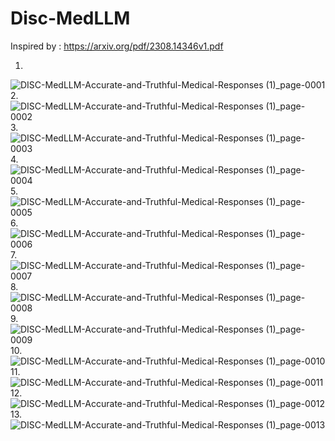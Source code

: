 # Disc-MedLLM

Inspired by : https://arxiv.org/pdf/2308.14346v1.pdf

1.
![DISC-MedLLM-Accurate-and-Truthful-Medical-Responses (1)_page-0001](https://github.com/Rakib-data-scientist/Disc-MedLLM/assets/137823730/e30d2932-5ed9-48a9-a830-784d59dcdbed)
2.
  ![DISC-MedLLM-Accurate-and-Truthful-Medical-Responses (1)_page-0002](https://github.com/Rakib-data-scientist/Disc-MedLLM/assets/137823730/4b8ab750-b8a4-406c-bc65-a5cc6ba0f566)
3.
  ![DISC-MedLLM-Accurate-and-Truthful-Medical-Responses (1)_page-0003](https://github.com/Rakib-data-scientist/Disc-MedLLM/assets/137823730/4202e99b-f4f0-4fca-a84e-212de7fb7e3d)
4.
  ![DISC-MedLLM-Accurate-and-Truthful-Medical-Responses (1)_page-0004](https://github.com/Rakib-data-scientist/Disc-MedLLM/assets/137823730/a7cec446-90c9-4758-9a87-d192f44b2fdf)
5.
  ![DISC-MedLLM-Accurate-and-Truthful-Medical-Responses (1)_page-0005](https://github.com/Rakib-data-scientist/Disc-MedLLM/assets/137823730/52b3fe2d-6753-480c-a601-64f46d1fe0bf)
6.
  ![DISC-MedLLM-Accurate-and-Truthful-Medical-Responses (1)_page-0006](https://github.com/Rakib-data-scientist/Disc-MedLLM/assets/137823730/b6c63dce-33cc-474f-a4a9-66c3f984d56f)
7.
  ![DISC-MedLLM-Accurate-and-Truthful-Medical-Responses (1)_page-0007](https://github.com/Rakib-data-scientist/Disc-MedLLM/assets/137823730/787fb802-f627-4c57-b7d9-5ed9da5846b0)
8.
  ![DISC-MedLLM-Accurate-and-Truthful-Medical-Responses (1)_page-0008](https://github.com/Rakib-data-scientist/Disc-MedLLM/assets/137823730/56dfb204-573f-440a-9081-dbe564870d00)
9.
  ![DISC-MedLLM-Accurate-and-Truthful-Medical-Responses (1)_page-0009](https://github.com/Rakib-data-scientist/Disc-MedLLM/assets/137823730/56a8e8a9-a1c8-4e87-9999-892fe180ddac)
10.
  ![DISC-MedLLM-Accurate-and-Truthful-Medical-Responses (1)_page-0010](https://github.com/Rakib-data-scientist/Disc-MedLLM/assets/137823730/f45dcf02-85fd-44a1-abbf-7746892fcdf9)
11.
   ![DISC-MedLLM-Accurate-and-Truthful-Medical-Responses (1)_page-0011](https://github.com/Rakib-data-scientist/Disc-MedLLM/assets/137823730/54819b43-4263-427a-8be1-a62ed2824723)
12.
   ![DISC-MedLLM-Accurate-and-Truthful-Medical-Responses (1)_page-0012](https://github.com/Rakib-data-scientist/Disc-MedLLM/assets/137823730/15f41f74-07f3-45ed-83ee-60bdcf3e8709)
13.
   ![DISC-MedLLM-Accurate-and-Truthful-Medical-Responses (1)_page-0013](https://github.com/Rakib-data-scientist/Disc-MedLLM/assets/137823730/8128f874-5052-43e4-aca4-c2185659f997)
